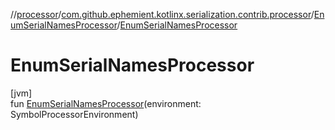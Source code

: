 //[processor](../../../index.md)/[com.github.ephemient.kotlinx.serialization.contrib.processor](../index.md)/[EnumSerialNamesProcessor](index.md)/[EnumSerialNamesProcessor](-enum-serial-names-processor.md)

# EnumSerialNamesProcessor

[jvm]\
fun [EnumSerialNamesProcessor](-enum-serial-names-processor.md)(environment: SymbolProcessorEnvironment)
